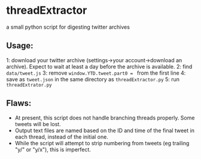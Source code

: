 # threadExtractor
a small python script for digesting twitter archives

## Usage:
1: download your twitter archive (settings->your account->download an archive). Expect to wait at least a day before the archive is available.
2: find `data/tweet.js`
3: remove `window.YTD.tweet.part0 = ` from the first line
4: save as `tweet.json` in the same directory as `threadExtractor.py`
5: run `threadExtrator.py`

## Flaws:
- At present, this script does not handle branching threads properly. Some tweets will be lost.
- Output text files are named based on the ID and time of the final tweet in each thread, instead of the initial one.
- While the script will attempt to strip numbering from tweets (eg trailing "y/" or "y/x"), this is imperfect.